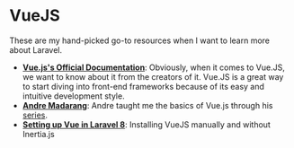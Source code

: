 # VueJS
These are my hand-picked go-to resources when I want to learn more about Laravel.

* [**Vue.js's Official Documentation**](https://vuejs.org/): Obviously, when it comes to Vue.JS, we want to know about it from the creators of it. Vue.JS is a great way to start diving into front-end frameworks because of its easy and intuitive development style.
* [**Andre Madarang**](https://www.youtube.com/channel/UCtb40EQj2inp8zuaQlLx3iQ): Andre taught me the basics of Vue.js through his [series](https://www.youtube.com/playlist?list=PLEhEHUEU3x5q-xB1On4CsLPts0-rZ9oos).  
* [**Setting up Vue in Laravel 8**](https://dev.to/grahammorby/setting-up-vue-in-laravel-8-580m): Installing VueJS manually and without Inertia.js
